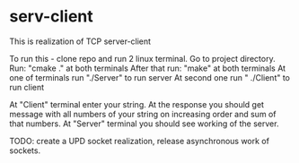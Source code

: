 # serv-client

This is realization of TCP server-client

To run this - clone repo and run 2 linux terminal.
Go to project directory. 
Run: "cmake ." at both terminals
After that run: "make" at both terminals
At one of terminals run "./Server" to run server
At second one run " ./Client" to run client

At "Client" terminal enter your string. At the response you should get message with all numbers of your string on increasing order and sum of that numbers.
At "Server" terminal you should see working of the server.

TODO: create a UPD socket realization, release asynchronous work of sockets. 

